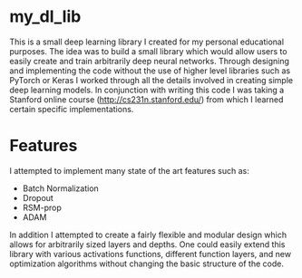 # my_dl_lib
This is a small deep learning library I created for my personal educational purposes. The idea was to build a small library which would allow users to easily create and train arbitrarily deep neural networks. Through designing and implementing the code without the use of higher level libraries such as PyTorch or Keras I worked through all the details involved in creating simple deep learning models. In conjunction with writing this code I was taking a Stanford online course (http://cs231n.stanford.edu/) from which I learned certain specific implementations.

# Features
I attempted to implement many state of the art features such as:
* Batch Normalization
* Dropout
* RSM-prop
* ADAM

In addition I attempted to create a fairly flexible and modular design which allows for arbitrarily sized layers and depths.
One could easily extend this library with various activations functions, different function layers, and new optimization algorithms without changing the basic structure of the code.

